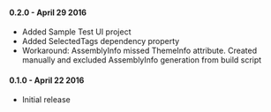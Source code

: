 #### 0.2.0 - April 29 2016
* Added Sample Test UI project
* Added SelectedTags dependency property
* Workaround: AssemblyInfo missed ThemeInfo attribute. Created manually and excluded AssemblyInfo generation from build script

#### 0.1.0 - April 22 2016
* Initial release
